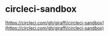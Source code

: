 # circleci-sandbox


[https://circleci.com/gh/giraffi/circleci-sandbox](https://circleci.com/gh/giraffi/circleci-sandbox)

